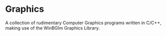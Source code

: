 # Graphics
A collection of rudimentary Computer Graphics programs written in C/C++, making use of the WinBGIm Graphics Library.
